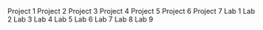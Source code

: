 Project 1
Project 2
Project 3
Project 4
Project 5
Project 6
Project 7
Lab 1
Lab 2
Lab 3
Lab 4
Lab 5
Lab 6
Lab 7
Lab 8
Lab 9
